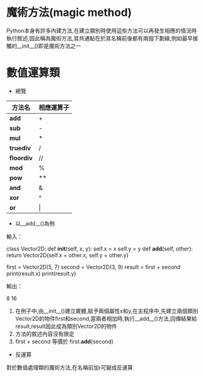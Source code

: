 # 魔術方法(magic method)

Python本身有許多內建方法,在建立類別時使用這些方法可以再發生相應的情況時執行敘述,因此稱為魔術方法,其共通點在於其名稱前後都有兩個下劃線,例如最早接觸的__init__()即是魔術方法之一

# 數值運算類

* 總覽

方法名   |相應運算子   
 ------------ | ------------ 
__add__ |+
__sub__ | -
__mul__ | *
__truediv__ | /
__floordiv__ | //
__mod__ | %
__pow__ | **
__and__ | &
__xor__ | ^
__or__ | \|

* 以__add__()為例

輸入：

  class Vector2D:
    def __init__(self, x, y):
      self.x = x
      self.y = y
    def __add__(self, other):
      return Vector2D(self.x + other.x, self.y + other.y)

  first = Vector2D(5, 7)
  second = Vector2D(3, 9)
  result = first + second
  print(result.x)
  print(result.y)

輸出：

  8
  16

1. 在例子中,由__init__()建立實體,賦予兩個屬性x和y,在主程序中,先建立兩個類別Vector2D的物件first和second,當兩者相加時,執行__add__()方法,回傳結果給result,result因此成為類別Vector2D的物件
2. 方法的敘述內容沒有限定
3. first + second 等價於 first.__add__(second)

* 反運算

對於數值處理類的魔術方法,在名稱前加r可變成反運算


















